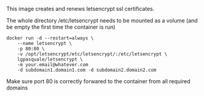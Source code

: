 This image creates and renews letsencrypt ssl certificates.

The whole directory /etc/letsencrypt needs to be mounted as a volume (and be empty the first time the container is run)

```
docker run -d --restart=always \
    --name letsencrypt \
    -p 80:80 \
    -v /opt/letsencrypt/etc/letsencrypt/:/etc/letsencrypt \
    lgpasquale/letsencrypt \
    -m your.email@whatever.com
    -d subdomain1.domain1.com -d subdomain2.domain2.com
```
Make sure port 80 is correctly forwared to the container from all required domains
